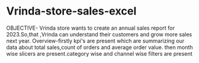 # Vrinda-store-sales-excel
OBJECTIVE- Vrinda store wants to create an annual sales report for 2023.So,that ,Vrinda can understand their customers and grow more sales next year.
Overview-firstly kpi's are present which are summarizing our data about total sales,count of orders and average order value.
then month wise slicers are present.category wise and channel wise filters are present  
